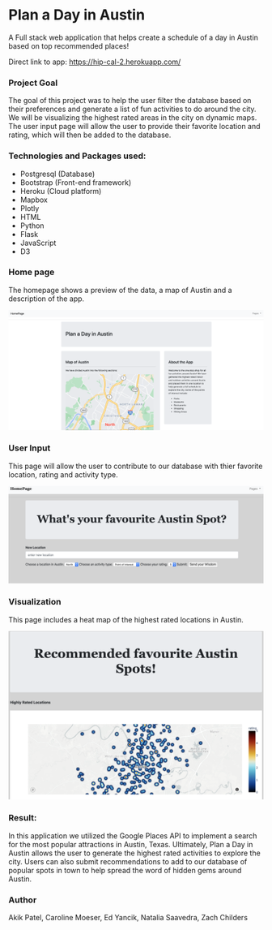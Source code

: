 # Plan a Day in Austin

A Full stack web application that helps create a schedule of a day in Austin based on top recommended places!

Direct link to app: https://hip-cal-2.herokuapp.com/

### Project Goal
The goal of this project was to help the user filter the database based on their preferences and generate a list of fun activities to do around the city. We will be visualizing the highest rated areas in the city on dynamic maps. The user input page will allow the user to provide their favorite location and rating, which will then be added to the database. 

### Technologies and Packages used:

* Postgresql (Database)
* Bootstrap (Front-end framework)
* Heroku (Cloud platform)
* Mapbox
* Plotly
* HTML
* Python
* Flask
* JavaScript
* D3


### Home page 
The homepage shows a preview of the data, a map of Austin and a description of the app.

<img width="1346" alt="screen shot 2018-03-02 at 1 28 19 pm" src="static/homepage.png">

### User Input
This page will allow the user to contribute to our database with thier favorite location, rating and activity type.

![user](images/user_input.png)

### Visualization
This page includes a heat map of the highest rated locations in Austin.

![visual](images/visualizations.png)

### Result:

In this application we utilized the Google Places API to implement a search for the most popular attractions in Austin, Texas. Ultimately, Plan a Day in Austin allows the user to generate the highest rated activities to explore the city. Users can also submit recommendations to add to our database of popular spots in town to help spread the word of hidden gems around Austin. 


### Author
Akik Patel, Caroline Moeser, Ed Yancik, Natalia Saavedra, Zach Childers
